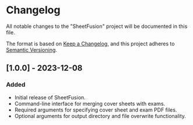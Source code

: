 # Changelog

All notable changes to the "SheetFusion" project will be documented in this file.

The format is based on [Keep a Changelog](https://keepachangelog.com/en/1.0.0/), and this project adheres to [Semantic Versioning](https://semver.org/spec/v2.0.0.html).

## [1.0.0] - 2023-12-08

### Added

- Initial release of SheetFusion.
- Command-line interface for merging cover sheets with exams.
- Required arguments for specifying cover sheet and exam PDF files.
- Optional arguments for output directory and file overwrite functionality.
